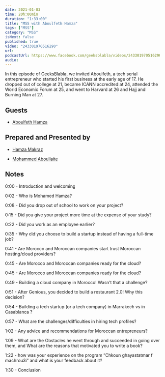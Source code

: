 ```yaml
---
date: 2021-01-03
time: 20h:00min
duration: "1:33:00"
title: "MSS with Aboulfeth Hamza"
tags: ["MSS"]
category: "MSS"
isNext: false
published: true
video: "243301970516290"
url:
podcastUrl: https://www.facebook.com/geeksblabla/videos/243301970516290/
audio:
---
```


In this episode of GeeksBlabla, we invited Aboulfeth, a tech serial entrepreneur who started his first business at the early age of 17. He dropped out of college at 21, became ICANN accredited at 24, attended the World Economic Forum at 25, and went to Harvard at 26 and Hajj and Burning Man at 27.

## Guests

- [Aboulfeth Hamza](https://www.aboulfeth.com/)

## Prepared and Presented by

- [Hamza Makraz](https://web.facebook.com/MakrazHamza)

- [Mohammed Aboullaite](https://aboullaite.me)

## Notes

0:00 - Introduction and welcoming

0:02 - Who is Mohamed Hamza?

0:08 - Did you drop out of school to work on your project?

0:15 - Did you give your project more time at the expense of your study?

0:22 - Did you work as an employee earlier?

0:35 - Why did you choose to build a startup instead of having a full-time job?

0:41 - Are Morocco and Moroccan companies start trust Moroccan hosting/cloud providers?

0:45 - Are Morocco and Moroccan companies ready for the cloud?

0:45 - Are Morocco and Moroccan companies ready for the cloud?

0:49 - Building a cloud company in Morocco! Wasn't that a challenge?

0:51 - After Genious, you decided to build a restaurant 2.0! Why this decision?

0:54 - Building a tech startup (or a tech company) in Marrakech vs in Casablanca ?

0:57 - What are the challenges/difficulties in hiring tech profiles?

1:02 - Any advice and recommendations for Moroccan entrepreneurs?

1:09 - What are the Obstacles he went through and succeeded in going over them, and What are the reasons that motivated you to write a book?

1:22 - how was your experience on the program “Chkoun ghayastatmar f machrou3i” and what is your feedback about it?

1:30 - Conclusion
